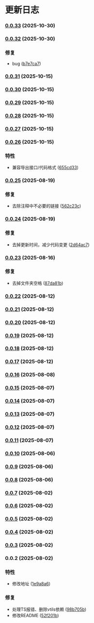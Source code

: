 # 更新日志


### [0.0.33](https://github.com/x011223/cis-api-tool/compare/v0.0.32...v0.0.33) (2025-10-30)

### [0.0.32](https://github.com/x011223/cis-api-tool/compare/v0.0.31...v0.0.32) (2025-10-30)


### 修复

* bug ([b7e7ca7](https://github.com/x011223/cis-api-tool/commit/b7e7ca7819a93dda3c47968db8b56f64bbf2c68e))

### [0.0.31](https://github.com/x011223/cis-api-tool/compare/v0.0.30...v0.0.31) (2025-10-15)

### [0.0.30](https://github.com/x011223/cis-api-tool/compare/v0.0.29...v0.0.30) (2025-10-15)

### [0.0.29](https://github.com/x011223/cis-api-tool/compare/v0.0.28...v0.0.29) (2025-10-15)

### [0.0.28](https://github.com/x011223/cis-api-tool/compare/v0.0.27...v0.0.28) (2025-10-15)

### [0.0.27](https://github.com/x011223/cis-api-tool/compare/v0.0.26...v0.0.27) (2025-10-15)

### [0.0.26](https://github.com/x011223/cis-api-tool/compare/v0.0.25...v0.0.26) (2025-10-15)


### 特性

* 兼容导出接口/代码格式 ([655cd33](https://github.com/x011223/cis-api-tool/commit/655cd333e47a0d62e819db9107ba00c5a753b993))

### [0.0.25](https://github.com/x011223/cis-api-tool/compare/v0.0.24...v0.0.25) (2025-08-19)


### 修复

* 去除注释中不必要的链接 ([562c23c](https://github.com/x011223/cis-api-tool/commit/562c23c92a2944af5ced231d7f507fb8a3d35459))

### [0.0.24](https://github.com/x011223/cis-api-tool/compare/v0.0.23...v0.0.24) (2025-08-19)


### 修复

* 去掉更新时间，减少代码变更 ([2d64ac7](https://github.com/x011223/cis-api-tool/commit/2d64ac786b6a2460e6604b2ffebfaf907c1a48f1))

### [0.0.23](https://github.com/x011223/cis-api-tool/compare/v0.0.22...v0.0.23) (2025-08-16)


### 修复

* 去掉文件夹空格 ([87da81b](https://github.com/x011223/cis-api-tool/commit/87da81b894571f3705c7ffaf8b1859e27a94dc79))

### [0.0.22](https://github.com/x011223/cis-api-tool/compare/v0.0.21...v0.0.22) (2025-08-12)

### [0.0.21](https://github.com/x011223/cis-api-tool/compare/v0.0.20...v0.0.21) (2025-08-12)

### [0.0.20](https://github.com/x011223/cis-api-tool/compare/v0.0.19...v0.0.20) (2025-08-12)

### [0.0.19](https://github.com/x011223/cis-api-tool/compare/v0.0.18...v0.0.19) (2025-08-12)

### [0.0.18](https://github.com/x011223/cis-api-tool/compare/v0.0.17...v0.0.18) (2025-08-12)

### [0.0.17](https://github.com/x011223/cis-api-tool/compare/v0.0.16...v0.0.17) (2025-08-12)

### [0.0.16](https://github.com/x011223/cis-api-tool/compare/v0.0.15...v0.0.16) (2025-08-08)

### [0.0.15](https://github.com/x011223/cis-api-tool/compare/v0.0.14...v0.0.15) (2025-08-07)

### [0.0.14](https://github.com/x011223/cis-api-tool/compare/v0.0.13...v0.0.14) (2025-08-07)

### [0.0.13](https://github.com/x011223/cis-api-tool/compare/v0.0.12...v0.0.13) (2025-08-07)

### [0.0.12](https://github.com/x011223/cis-api-tool/compare/v0.0.11...v0.0.12) (2025-08-07)

### [0.0.11](https://github.com/x011223/cis-api-tool/compare/v0.0.10...v0.0.11) (2025-08-07)

### [0.0.10](https://github.com/x011223/cis-api-tool/compare/v0.0.9...v0.0.10) (2025-08-06)

### [0.0.9](https://github.com/x011223/cis-api-tool/compare/v0.0.8...v0.0.9) (2025-08-06)

### [0.0.8](https://github.com/x011223/cis-api-tool/compare/v0.0.7...v0.0.8) (2025-08-06)

### [0.0.7](https://github.com/x011223/cis-api-tool/compare/v0.0.6...v0.0.7) (2025-08-02)

### [0.0.6](https://github.com/x011223/cis-api-tool/compare/v0.0.5...v0.0.6) (2025-08-02)

### [0.0.5](https://github.com/x011223/cis-api-tool/compare/v0.0.4...v0.0.5) (2025-08-02)

### [0.0.4](https://github.com/x011223/cis-api-tool/compare/v0.0.3...v0.0.4) (2025-08-02)

### [0.0.3](https://github.com/x011223/cis-api-tool/compare/v0.0.2...v0.0.3) (2025-08-02)

### 0.0.2 (2025-08-02)


### 特性

* 修改地址 ([1e9a8a6](https://github.com/x011223/cis-api-tool/commit/1e9a8a638fb72535bad6227e5b9f9a027a3c21b4))


### 修复

* 处理TS报错、删除vtils依赖 ([98b705b](https://github.com/x011223/cis-api-tool/commit/98b705bf3fb855149ff9ce4fd064e08384f706a1))
* 修改README ([52f201b](https://github.com/x011223/cis-api-tool/commit/52f201b6ce06dd0302ca1a0778a8980ce09ad6eb))
